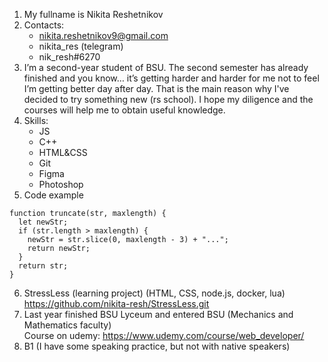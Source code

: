 1. My fullname is Nikita Reshetnikov  
2. Contacts:  
	* nikita.reshetnikov9@gmail.com  
	* nikita_res (telegram)  
	* nik_resh#6270  
3. I’m a second-year student of BSU. The second semester has already finished and you know… it’s getting harder and harder for me not to feel I’m getting better day after day. That is the main reason why I've decided to try something new (rs school). I hope my diligence and the courses will help me to obtain useful knowledge.  
4. Skills:  
	* JS  
	* C++  
	* HTML&CSS    
	* Git  
	* Figma  
	* Photoshop  
5. Code example  
```
function truncate(str, maxlength) {
  let newStr;
  if (str.length > maxlength) {
    newStr = str.slice(0, maxlength - 3) + "...";
    return newStr;
  }
  return str;
}
```
6. StressLess (learning project) (HTML, CSS, node.js, docker, lua)  
https://github.com/nikita-resh/StressLess.git  
7. Last year finished BSU Lyceum and entered BSU (Mechanics and Mathematics faculty)  
Course on udemy: https://www.udemy.com/course/web_developer/
8. B1 (I have some speaking practice, but not with native speakers)
